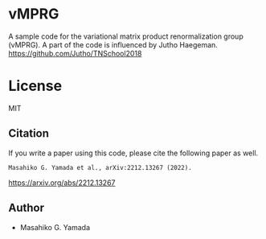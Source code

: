# vMPRG

A sample code for the variational matrix product renormalization group (vMPRG).
A part of the code is influenced by Jutho Haegeman. https://github.com/Jutho/TNSchool2018

# License

MIT

## Citation

If you write a paper using this code, please cite the following paper as well.

`Masahiko G. Yamada et al., arXiv:2212.13267 (2022).`

https://arxiv.org/abs/2212.13267

## Author

* Masahiko G. Yamada